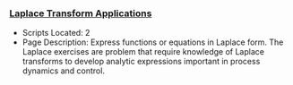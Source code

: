 ### [Laplace Transform Applications](https://www.apmonitor.com/pdc/index.php/Main/LaplaceApplications)
- Scripts Located: 2
- Page Description: Express functions or equations in Laplace form. The Laplace exercises are problem that require knowledge of Laplace transforms to develop analytic expressions important in process dynamics and control.
